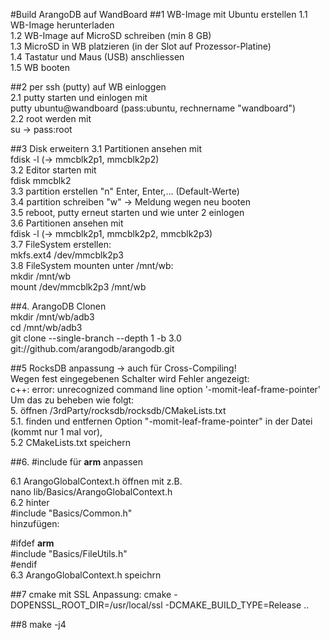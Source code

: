 #Build ArangoDB auf WandBoard
##1 WB-Image mit Ubuntu erstellen 
1.1 WB-Image herunterladen <Link> <br>
1.2 WB-Image auf MicroSD schreiben (min 8 GB)  <br>
1.3 MicroSD in WB platzieren (in der Slot auf Prozessor-Platine) <br>
1.4 Tastatur und Maus (USB) anschliessen <br>
1.5 WB booten <br>

##2 per ssh (putty) auf WB einloggen <br>
2.1 putty starten und einlogen mit <br>
 putty ubuntu@wandboard (pass:ubuntu, rechnername "wandboard") <br>
2.2 root werden mit <br>
 su -> pass:root<br>

##3 Disk erweitern
3.1 Partitionen ansehen mit <br>
 fdisk -l (-> mmcblk2p1, mmcblk2p2) <br>
3.2 Editor starten mit <br>
 fdisk mmcblk2  <br>
3.3 partition erstellen "n" Enter, Enter,... (Default-Werte) <br>
3.4 partition schreiben "w" -> Meldung wegen neu booten <br>
3.5 reboot, putty erneut starten und wie unter 2 einlogen <br>
3.6 Partitionen ansehen mit  <br>
fdisk -l (-> mmcblk2p1, mmcblk2p2, mmcblk2p3) <br>
3.7 FileSystem erstellen: <br>
 mkfs.ext4 /dev/mmcblk2p3 <br>
3.8 FileSystem mounten unter /mnt/wb: <br>
 mkdir /mnt/wb <br>
 mount /dev/mmcblk2p3 /mnt/wb <br>

##4. ArangoDB Clonen <br>
  mkdir /mnt/wb/adb3 <br>
  cd /mnt/wb/adb3 <br>
  git clone --single-branch --depth 1 -b 3.0 git://github.com/arangodb/arangodb.git <br>

##5 RocksDB anpassung -> auch für Cross-Compiling! <br>
  Wegen fest eingegebenen Schalter wird Fehler angezeigt: <br>
c++: error: unrecognized command line option '-momit-leaf-frame-pointer' <br>
Um das zu beheben wie folgt: <br>
5. öffnen /3rdParty/rocksdb/rocksdb/CMakeLists.txt <br>
5.1. finden und entfernen Option "-momit-leaf-frame-pointer" in der Datei (kommt nur 1 mal vor),  <br>
5.2 CMakeLists.txt speichern  <br>

##6. #include für __arm__ anpassen

6.1 ArangoGlobalContext.h öffnen mit z.B.  <br>
 nano lib/Basics/ArangoGlobalContext.h <br>
6.2 hinter <br>
  #include "Basics/Common.h" <br>
hinzufügen: <br>

#ifdef __arm__ <br>
 #include "Basics/FileUtils.h" <br>
#endif <br>
6.3 ArangoGlobalContext.h speichrn  <br>

##7 cmake mit SSL Anpassung:
cmake -DOPENSSL_ROOT_DIR=/usr/local/ssl -DCMAKE_BUILD_TYPE=Release .. <br>

##8 make -j4 <br>
